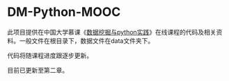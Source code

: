 # DM-Python-MOOC
此项目提供在中国大学慕课《[数据挖掘与python实践](https://www.icourse163.org/course/CUFE-1207262801)》在线课程的代码及相关资料。一般文件在根目录下，数据文件在data文件夹下。

代码将随课程进度跟逐步更新。

目前已更新至第二章。
